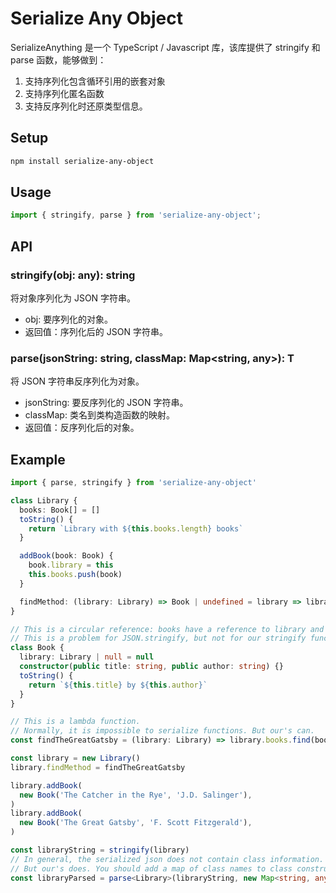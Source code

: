 # Serialize Any Object

SerializeAnything 是一个 TypeScript / Javascript 库，该库提供了 stringify 和 parse 函数，能够做到：

1. 支持序列化包含循环引用的嵌套对象
2. 支持序列化匿名函数
3. 支持反序列化时还原类型信息。

## Setup

```bash
npm install serialize-any-object
```

## Usage

```typescript
import { stringify, parse } from 'serialize-any-object';
```

## API

### stringify(obj: any): string

将对象序列化为 JSON 字符串。

- obj: 要序列化的对象。
- 返回值：序列化后的 JSON 字符串。

### parse<T>(jsonString: string, classMap: Map<string, any>): T

将 JSON 字符串反序列化为对象。

- jsonString: 要反序列化的 JSON 字符串。
- classMap: 类名到类构造函数的映射。
- 返回值：反序列化后的对象。

## Example

```typescript
import { parse, stringify } from 'serialize-any-object'

class Library {
  books: Book[] = []
  toString() {
    return `Library with ${this.books.length} books`
  }

  addBook(book: Book) {
    book.library = this
    this.books.push(book)
  }

  findMethod: (library: Library) => Book | undefined = library => library.books[0]
}

// This is a circular reference: books have a reference to library and library has a reference to books
// This is a problem for JSON.stringify, but not for our stringify function
class Book {
  library: Library | null = null
  constructor(public title: string, public author: string) {}
  toString() {
    return `${this.title} by ${this.author}`
  }
}

// This is a lambda function.
// Normally, it is impossible to serialize functions. But our's can.
const findTheGreatGatsby = (library: Library) => library.books.find(book => book.title === 'The Great Gatsby')

const library = new Library()
library.findMethod = findTheGreatGatsby

library.addBook(
  new Book('The Catcher in the Rye', 'J.D. Salinger'),
)
library.addBook(
  new Book('The Great Gatsby', 'F. Scott Fitzgerald'),
)

const libraryString = stringify(library)
// In general, the serialized json does not contain class information.
// But our's does. You should add a map of class names to class constructors.
const libraryParsed = parse<Library>(libraryString, new Map<string, any>([['Library', Library], ['Book', Book]]))
```
